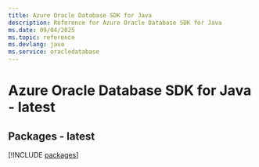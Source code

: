 ```yaml
---
title: Azure Oracle Database SDK for Java
description: Reference for Azure Oracle Database SDK for Java
ms.date: 09/04/2025
ms.topic: reference
ms.devlang: java
ms.service: oracledatabase
---
```

# Azure Oracle Database SDK for Java - latest
## Packages - latest
[!INCLUDE [packages](oracle-database-index.md)]